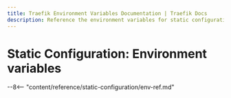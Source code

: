 ```yaml
---
title: Traefik Environment Variables Documentation | Traefik Docs
description: Reference the environment variables for static configuration in Traefik Proxy. Read the technical documentation.
---
```


# Static Configuration: Environment variables

--8<-- "content/reference/static-configuration/env-ref.md"
